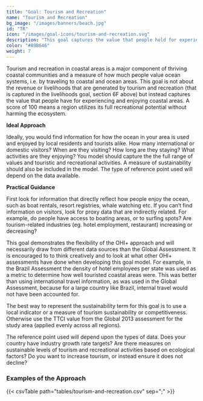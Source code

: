 ```yaml
---
title: "Goal: Tourism and Recreation"
name: "Tourism and Recreation"
bg_image: "/images/banners/beach.jpg"
id: "TR"
icon: "/images/goal-icons/tourism-and-recreation.svg"
description: "This goal captures the value that people hold for experiencing and enjoying coastal areas. A score of 100 means a region utilizes its full recreational potential without harming the ecosystem."
color: "#A9B646"
weight: 7
---
```


Tourism and recreation in coastal areas is a major component of thriving coastal communities and a measure of how much people value ocean systems, i.e. by traveling to coastal and ocean areas. This goal is not about the revenue or livelihoods that are generated by tourism and recreation (that is captured in the livelihoods goal, section 6F above) but instead captures the value that people have for experiencing and enjoying coastal areas. A score of 100 means a region utilizes its full recreational potential without harming the ecosystem.

**Ideal Approach**

Ideally, you would find information for how the ocean in your area is used and enjoyed by local residents and tourists alike. How many international or domestic visitors? When are they visiting? How long are they staying? What activities are they enjoying? You model should capture the the full range of values and touristic and recreational activities. A measure of sustainability should also be included in the model. The type of reference point used will depend on the data available.

**Practical Guidance**

First look for information that directly reflect how people enjoy the ocean, such as boat rentals, resort registries, whale watching etc. If you can’t find information on visitors, look for proxy data that are indirectly related. For example, do people have access to boating areas, or to surfing spots? Are tourism-related industries (eg. hotel employment, restaurant) increasing or decreasing?

This goal demonstrates the flexibility of the OHI+ approach and will necessarily draw from different data sources than the Global Assessment. It is encouraged to to think creatively and to look at what other OHI+ assessments have done when developing this goal model. For example, in the Brazil Assessment the density of hotel employees per state was used as a metric to determine how well touristed coastal areas were. This was better than using international travel information, as was used in the Global Assessment, because for a large country like Brazil, internal travel would not have been accounted for.

The best way to represent the sustainability term for this goal is to use a local indicator or a measure of tourism sustainability or competitiveness. Otherwise use the TTCI value from the Global 2013 assessment for the study area (applied evenly across all regions).

The reference point used will depend upon the types of data. Does your country have industry growth rate targets? Are there measures on sustainable levels of tourism and recreational activities based on ecological factors? Do you want to increase tourism, or instead ensure it does not decline?

### Examples of the Approach
{{< csvTable path="tables/tourism-and-recreation.csv"  sep=";" >}}

